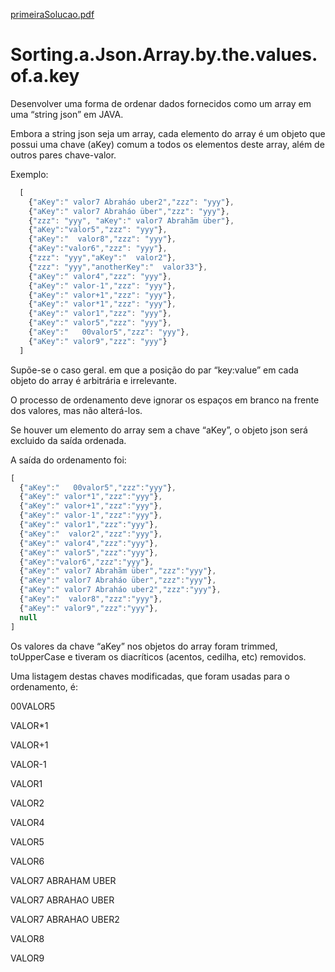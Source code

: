 [primeiraSolucao.pdf](https://github.com/jorgeleao/Sorting.a.Json.Array.by.the.values.of.a.key/files/8357972/primeiraSolucao.pdf)
# Sorting.a.Json.Array.by.the.values.of.a.key

Desenvolver uma forma de ordenar dados fornecidos como um array em uma “string json” em JAVA.

Embora a string json seja um array, cada elemento do array é um objeto que possui uma chave (aKey) comum a todos os elementos deste array, além de outros pares chave-valor.

Exemplo:
```javascript
  [
    {"aKey":" valor7 Abraháo uber2","zzz": "yyy"},
    {"aKey":" valor7 Abraháo über","zzz": "yyy"},
    {"zzz": "yyy", "aKey":" valor7 Abrahãm über"},
    {"aKey":"valor5","zzz": "yyy"},
    {"aKey":"  valor8","zzz": "yyy"},
    {"aKey":"valor6","zzz": "yyy"},
    {"zzz": "yyy","aKey":"  valor2"},
    {"zzz": "yyy","anotherKey":"  valor33"},
    {"aKey":" valor4","zzz": "yyy"},
    {"aKey":" valor-1","zzz": "yyy"},
    {"aKey":" valor+1","zzz": "yyy"},
    {"aKey":" valor*1","zzz": "yyy"},
    {"aKey":" valor1","zzz": "yyy"},
    {"aKey":" valor5","zzz": "yyy"},
    {"aKey":"   00valor5","zzz": "yyy"},
    {"aKey":" valor9","zzz": "yyy"}
  ]
```  

Supõe-se o caso geral. em que a posição do par “key:value” em cada objeto do array é arbitrária e irrelevante.

O processo de ordenamento deve ignorar os espaços em branco na frente dos valores, mas não alterá-los.

Se houver um elemento do array sem a chave “aKey”, o objeto json será excluido da saída ordenada.

A saída do ordenamento foi:
```javascript
[
  {"aKey":"   00valor5","zzz":"yyy"},
  {"aKey":" valor*1","zzz":"yyy"},
  {"aKey":" valor+1","zzz":"yyy"},
  {"aKey":" valor-1","zzz":"yyy"},
  {"aKey":" valor1","zzz":"yyy"},
  {"aKey":"  valor2","zzz":"yyy"},
  {"aKey":" valor4","zzz":"yyy"},
  {"aKey":" valor5","zzz":"yyy"},
  {"aKey":"valor6","zzz":"yyy"},
  {"aKey":" valor7 Abrahãm über","zzz":"yyy"},
  {"aKey":" valor7 Abraháo über","zzz":"yyy"},
  {"aKey":" valor7 Abraháo uber2","zzz":"yyy"},
  {"aKey":"  valor8","zzz":"yyy"},
  {"aKey":" valor9","zzz":"yyy"},
  null
]
```

Os valores da chave “aKey” nos objetos do array foram trimmed, toUpperCase e tiveram os diacríticos (acentos, cedilha, etc) removidos.

Uma listagem destas chaves modificadas, que foram usadas para o ordenamento, é:

00VALOR5

VALOR*1

VALOR+1

VALOR-1

VALOR1

VALOR2

VALOR4

VALOR5

VALOR6

VALOR7 ABRAHAM UBER

VALOR7 ABRAHAO UBER

VALOR7 ABRAHAO UBER2

VALOR8

VALOR9



